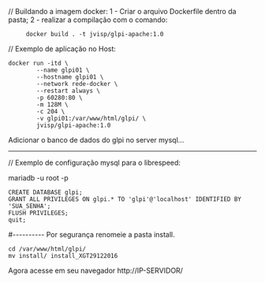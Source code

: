 // Buildando a imagem docker:
1 - Criar o arquivo Dockerfile dentro da pasta;
2 - realizar a compilação com o comando: 
 ```` 
      docker build . -t jvisp/glpi-apache:1.0
 ```` 


// Exemplo de aplicação no Host:

````
docker run -itd \
        --name glpi01 \
        --hostname glpi01 \
        --network rede-docker \
        --restart always \
        -p 60280:80 \
        -m 128M \
        -c 204 \
        -v glpi01:/var/www/html/glpi/ \
        jvisp/glpi-apache:1.0
 ````

Adicionar o banco de dados do glpi no server mysql...


----
// Exemplo de configuração mysql para o librespeed:

mariadb -u root -p
````
CREATE DATABASE glpi;
GRANT ALL PRIVILEGES ON glpi.* TO 'glpi'@'localhost' IDENTIFIED BY 'SUA_SENHA';
FLUSH PRIVILEGES;
quit;
````


#---------- Por segurança renomeie a pasta install.

````
cd /var/www/html/glpi/
mv install/ install_XGT29122016
````


Agora acesse em seu navegador http://IP-SERVIDOR/
